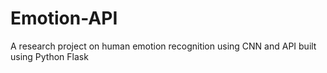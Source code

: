 # Emotion-API
A research project on human emotion recognition using CNN and API built using Python Flask
